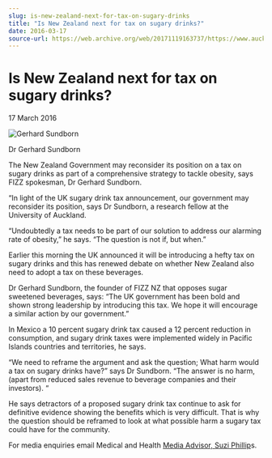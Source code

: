 ```yaml
---
slug: is-new-zealand-next-for-tax-on-sugary-drinks
title: "Is New Zealand next for tax on sugary drinks?"
date: 2016-03-17
source-url: https://web.archive.org/web/20171119163737/https://www.auckland.ac.nz/en/about/news-events-and-notices/news/news-2016/03/is-new-zealand-next-for-tax-on-sugary-drinks-.html
---
```

Is New Zealand next for tax on sugary drinks?
=============================================

17 March 2016

![Gerhard Sundborn](https://www.auckland.ac.nz/en/about/news-events-and-notices/news/news-2016/03/is-new-zealand-next-for-tax-on-sugary-drinks-/_jcr_content/par/textimage/image.img.jpg/1458167997559.jpg "Gerhard Sundborn")

Dr Gerhard Sundborn

The New Zealand Government may reconsider its position on a tax on sugary drinks as part of a comprehensive strategy to tackle obesity, says FIZZ spokesman, Dr Gerhard Sundborn.

“In light of the UK sugary drink tax announcement, our government may reconsider its position, says Dr Sundborn, a research fellow at the University of Auckland.

“Undoubtedly a tax needs to be part of our solution to address our alarming rate of obesity,” he says. “The question is not if, but when.”

Earlier this morning the UK announced it will be introducing a hefty tax on sugary drinks and this has renewed debate on whether New Zealand also need to adopt a tax on these beverages.

Dr Gerhard Sundborn, the founder of FIZZ NZ that opposes sugar sweetened beverages, says: “The UK government has been bold and shown strong leadership by introducing this tax. We hope it will encourage a similar action by our government.”

In Mexico a 10 percent sugary drink tax caused a 12 percent reduction in consumption, and sugary drink taxes were implemented widely in Pacific Islands countries and territories, he says.

“We need to reframe the argument and ask the question; What harm would a tax on sugary drinks have?” says Dr Sundborn. “The answer is no harm, (apart from reduced sales revenue to beverage companies and their investors). “

He says detractors of a proposed sugary drink tax continue to ask for definitive evidence showing the benefits which is very difficult. That is why the question should be reframed to look at what possible harm a sugary tax could have for the community.

For media enquiries email Medical and Health [Media Advisor, Suzi Phillip](mailto:s.phillips@auckland.ac.nz)s.